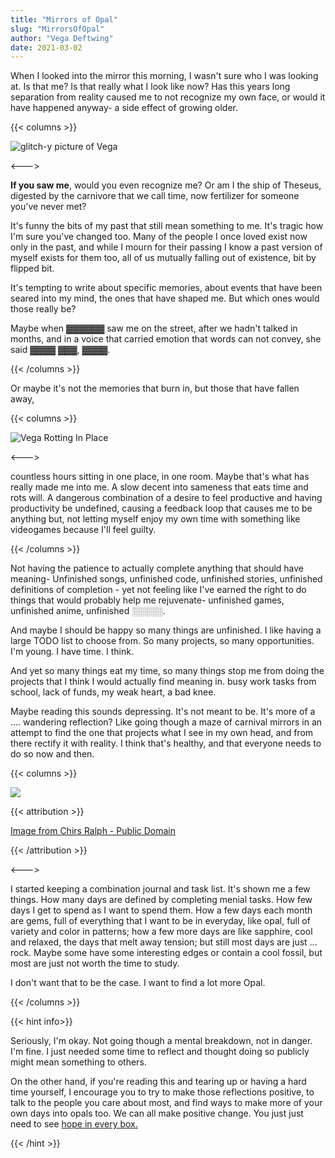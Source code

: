 ```yaml
---
title: "Mirrors of Opal"
slug: "MirrorsOfOpal"
author: "Vega Deftwing"
date: 2021-03-02
---
```


When I looked into the mirror this morning, I wasn't sure who I was looking at. Is that me? Is that really what I look like now? Has this years long separation from reality caused me to not recognize my own face, or would it have happened anyway- a side effect of growing older.

{{< columns >}}

<img src="/mirror2.gif" alt="glitch-y picture of Vega">

<--->

**If you saw me**, would you even recognize me? Or am I the ship of Theseus, digested by the carnivore that we call time, now fertilizer for someone you've never met?

It's funny the bits of my past that still mean something to me. It's tragic how I'm sure you've changed too. Many of the people I once loved exist now only in the past, and while I mourn for their passing I know a past version of myself exists for them too, all of us mutually falling out of existence, bit by flipped bit.

It's tempting to write about specific memories, about events that have been seared into my mind, the ones that have shaped me. But which ones would those really be?

Maybe when ▓▓▓▓▓▓ saw me on the street, after we hadn't talked in months, and in a voice that carried emotion that words can not convey, she said ▓▓▓▓ ▓▓▓, ▓▓▓▓.

{{< /columns >}}

Or maybe it's not the memories that burn in, but those that have fallen away, 

{{< columns >}}

<img src="/mirror3.gif" alt="Vega Rotting In Place">

<--->

countless hours sitting in one place, in one room. Maybe that's what has really made me into me. A slow decent into sameness that eats time and rots will. A dangerous combination of a desire to feel productive and having productivity be undefined, causing a feedback loop that causes me to be anything but, not letting myself enjoy my own time with something like videogames because I'll feel guilty.

{{< /columns >}}

Not having the patience to actually complete anything that should have meaning- Unfinished songs, unfinished code, unfinished stories, unfinished definitions of completion - yet not feeling like I've earned the right to do things that would probably help me rejuvenate- unfinished games, unfinished anime, unfinished ░░░░░. 

And maybe I should be happy so many things are unfinished. I like having a large TODO list to choose from. So many projects, so many opportunities. I'm young. I have time. I think.

And yet so many things eat my time, so many things stop me from doing the projects that I think I would actually find meaning in. busy work tasks from school, lack of funds, my weak heart, a bad knee.

Maybe reading this sounds depressing. It's not meant to be. It's more of a .... wandering reflection? Like going though a maze of carnival mirrors in an attempt to find the one that projects what I see in my own head, and from there rectify it with reality. I think that's healthy, and that everyone needs to do so now and then.

{{< columns >}}

![](https://upload.wikimedia.org/wikipedia/commons/a/ad/Nev_opal09.jpg)

{{< attribution >}}

[Image from Chirs Ralph - Public Domain](https://en.wikipedia.org/wiki/Opal#/media/File:Nev_opal09.jpg)

{{< /attribution >}}

<--->

I started keeping a combination journal and task list. It's shown me a few things. How many days are defined by completing menial tasks. How few days I get to spend as I want to spend them. How a few days each month are gems, full of everything that I want to be in everyday, like opal, full of variety and color in patterns; how a few more days are like sapphire, cool and relaxed, the days that melt away tension; but still most days are just ... rock. Maybe some have some interesting edges or contain a cool fossil, but most are just not worth the time to study.

I don't want that to be the case. I want to find a lot more Opal.

{{< /columns >}}

{{< hint info>}}

Seriously, I'm okay. Not going though a mental breakdown, not in danger. I'm fine. I just needed some time to reflect and thought doing so publicly might mean something to others.

On the other hand, if you're reading this and tearing up or having a hard time yourself, I encourage you to try to make those reflections positive, to talk to the people you care about most, and find ways to make more of your own days into opals too. We can all make positive change. You just just need to see [hope in every box.](https://www.youtube.com/watch?v=K9KLZ8C9DrY)

{{< /hint >}}

